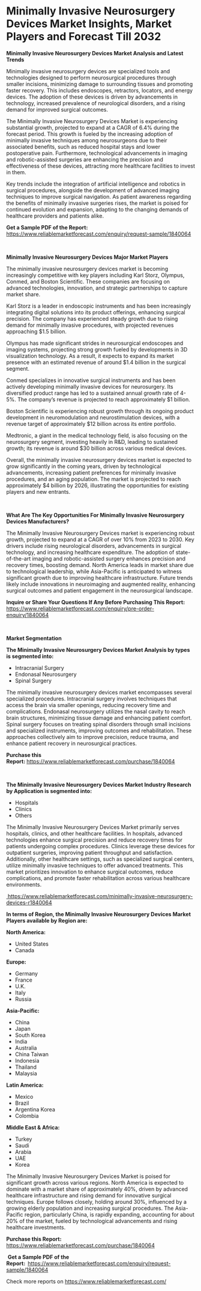<p><h1>Minimally Invasive Neurosurgery Devices Market Insights, Market Players and Forecast Till 2032</h1></p><p><strong>Minimally Invasive Neurosurgery Devices Market Analysis and Latest Trends</strong></p>
<p><p>Minimally invasive neurosurgery devices are specialized tools and technologies designed to perform neurosurgical procedures through smaller incisions, minimizing damage to surrounding tissues and promoting faster recovery. This includes endoscopes, retractors, locators, and energy devices. The adoption of these devices is driven by advancements in technology, increased prevalence of neurological disorders, and a rising demand for improved surgical outcomes.</p><p>The Minimally Invasive Neurosurgery Devices Market is experiencing substantial growth, projected to expand at a CAGR of 6.4% during the forecast period. This growth is fueled by the increasing adoption of minimally invasive techniques among neurosurgeons due to their associated benefits, such as reduced hospital stays and lower postoperative pain. Furthermore, technological advancements in imaging and robotic-assisted surgeries are enhancing the precision and effectiveness of these devices, attracting more healthcare facilities to invest in them.</p><p>Key trends include the integration of artificial intelligence and robotics in surgical procedures, alongside the development of advanced imaging techniques to improve surgical navigation. As patient awareness regarding the benefits of minimally invasive surgeries rises, the market is poised for continued evolution and expansion, adapting to the changing demands of healthcare providers and patients alike.</p></p>
<p><strong>Get a Sample PDF of the Report:&nbsp;</strong> <a href="https://www.reliablemarketforecast.com/enquiry/request-sample/1840064?utm_campaign=2740&utm_medium=2&utm_source=Github&utm_content=ia&utm_term=09032025&utm_id=minimally-invasive-neurosurgery-devices">https://www.reliablemarketforecast.com/enquiry/request-sample/1840064</a></p>
<p>&nbsp;</p>
<p><strong>Minimally Invasive Neurosurgery Devices Major Market Players</strong></p>
<p><p>The minimally invasive neurosurgery devices market is becoming increasingly competitive with key players including Karl Storz, Olympus, Conmed, and Boston Scientific. These companies are focusing on advanced technologies, innovation, and strategic partnerships to capture market share. </p><p>Karl Storz is a leader in endoscopic instruments and has been increasingly integrating digital solutions into its product offerings, enhancing surgical precision. The company has experienced steady growth due to rising demand for minimally invasive procedures, with projected revenues approaching $1.5 billion.</p><p>Olympus has made significant strides in neurosurgical endoscopes and imaging systems, projecting strong growth fueled by developments in 3D visualization technology. As a result, it expects to expand its market presence with an estimated revenue of around $1.4 billion in the surgical segment.</p><p>Conmed specializes in innovative surgical instruments and has been actively developing minimally invasive devices for neurosurgery. Its diversified product range has led to a sustained annual growth rate of 4-5%. The company’s revenue is projected to reach approximately $1 billion.</p><p>Boston Scientific is experiencing robust growth through its ongoing product development in neuromodulation and neurostimulation devices, with a revenue target of approximately $12 billion across its entire portfolio. </p><p>Medtronic, a giant in the medical technology field, is also focusing on the neurosurgery segment, investing heavily in R&D, leading to sustained growth; its revenue is around $30 billion across various medical devices.</p><p>Overall, the minimally invasive neurosurgery devices market is expected to grow significantly in the coming years, driven by technological advancements, increasing patient preferences for minimally invasive procedures, and an aging population. The market is projected to reach approximately $4 billion by 2026, illustrating the opportunities for existing players and new entrants.</p></p>
<p>&nbsp;</p>
<p><strong>What Are The Key Opportunities For Minimally Invasive Neurosurgery Devices Manufacturers?</strong></p>
<p><p>The Minimally Invasive Neurosurgery Devices market is experiencing robust growth, projected to expand at a CAGR of over 10% from 2023 to 2030. Key drivers include rising neurological disorders, advancements in surgical technology, and increasing healthcare expenditure. The adoption of state-of-the-art imaging and robotic-assisted surgery enhances precision and recovery times, boosting demand. North America leads in market share due to technological leadership, while Asia-Pacific is anticipated to witness significant growth due to improving healthcare infrastructure. Future trends likely include innovations in neuroimaging and augmented reality, enhancing surgical outcomes and patient engagement in the neurosurgical landscape.</p></p>
<p><strong>Inquire or Share Your Questions If Any Before Purchasing This Report:</strong> <a href="https://www.reliablemarketforecast.com/enquiry/pre-order-enquiry/1840064?utm_campaign=2740&utm_medium=2&utm_source=Github&utm_content=ia&utm_term=09032025&utm_id=minimally-invasive-neurosurgery-devices">https://www.reliablemarketforecast.com/enquiry/pre-order-enquiry/1840064</a></p>
<p>&nbsp;</p>
<p><strong>Market Segmentation</strong></p>
<p><strong>The Minimally Invasive Neurosurgery Devices Market Analysis by types is segmented into:</strong></p>
<p><ul><li>Intracranial Surgery</li><li>Endonasal Neurosurgery</li><li>Spinal Surgery</li></ul></p>
<p><p>The minimally invasive neurosurgery devices market encompasses several specialized procedures. Intracranial surgery involves techniques that access the brain via smaller openings, reducing recovery time and complications. Endonasal neurosurgery utilizes the nasal cavity to reach brain structures, minimizing tissue damage and enhancing patient comfort. Spinal surgery focuses on treating spinal disorders through small incisions and specialized instruments, improving outcomes and rehabilitation. These approaches collectively aim to improve precision, reduce trauma, and enhance patient recovery in neurosurgical practices.</p></p>
<p><strong>Purchase this Report:&nbsp;</strong><a href="https://www.reliablemarketforecast.com/purchase/1840064?utm_campaign=2740&utm_medium=2&utm_source=Github&utm_content=ia&utm_term=09032025&utm_id=minimally-invasive-neurosurgery-devices">https://www.reliablemarketforecast.com/purchase/1840064</a></p>
<p>&nbsp;</p>
<p><strong>The Minimally Invasive Neurosurgery Devices Market Industry Research by Application is segmented into:</strong></p>
<p><ul><li>Hospitals</li><li>Clinics</li><li>Others</li></ul></p>
<p><p>The Minimally Invasive Neurosurgery Devices Market primarily serves hospitals, clinics, and other healthcare facilities. In hospitals, advanced technologies enhance surgical precision and reduce recovery times for patients undergoing complex procedures. Clinics leverage these devices for outpatient surgeries, improving patient throughput and satisfaction. Additionally, other healthcare settings, such as specialized surgical centers, utilize minimally invasive techniques to offer advanced treatments. This market prioritizes innovation to enhance surgical outcomes, reduce complications, and promote faster rehabilitation across various healthcare environments.</p></p>
<p><a href="https://www.reliablemarketforecast.com/minimally-invasive-neurosurgery-devices-r1840064?utm_campaign=2740&utm_medium=2&utm_source=Github&utm_content=ia&utm_term=09032025&utm_id=minimally-invasive-neurosurgery-devices">&nbsp;https://www.reliablemarketforecast.com/minimally-invasive-neurosurgery-devices-r1840064</a></p>
<p><strong>In terms of Region, the Minimally Invasive Neurosurgery Devices Market Players available by Region are:</strong></p>
<p>
    <p> <strong> North America: </strong>
        <ul>
            <li>United States</li>
            <li>Canada</li>
        </ul>
        </p> 
    <p> <strong> Europe: </strong>
        <ul>
            <li>Germany</li>
            <li>France</li>
            <li>U.K.</li>
            <li>Italy</li>
            <li>Russia</li>
        </ul>
        </p> 
    <p> <strong> Asia-Pacific: </strong>
        <ul>
            <li>China</li>
            <li>Japan</li>
            <li>South Korea</li>
            <li>India</li>
            <li>Australia</li>
            <li>China Taiwan</li>
            <li>Indonesia</li>
            <li>Thailand</li>
            <li>Malaysia</li>
        </ul>
        </p> 
    <p> <strong> Latin America: </strong>
        <ul>
            <li>Mexico</li>
            <li>Brazil</li>
            <li>Argentina Korea</li>
            <li>Colombia</li>
        </ul>
        </p> 
    <p> <strong> Middle East & Africa: </strong>
        <ul>
            <li>Turkey</li>
            <li>Saudi</li>
            <li>Arabia</li>
            <li>UAE</li>
            <li>Korea</li>
        </ul>
    </p>
    </p>
<p><p>The Minimally Invasive Neurosurgery Devices Market is poised for significant growth across various regions. North America is expected to dominate with a market share of approximately 40%, driven by advanced healthcare infrastructure and rising demand for innovative surgical techniques. Europe follows closely, holding around 30%, influenced by a growing elderly population and increasing surgical procedures. The Asia-Pacific region, particularly China, is rapidly expanding, accounting for about 20% of the market, fueled by technological advancements and rising healthcare investments.</p></p>
<p><strong>Purchase this Report: </strong><a href="https://www.reliablemarketforecast.com/purchase/1840064?utm_campaign=2740&utm_medium=2&utm_source=Github&utm_content=ia&utm_term=09032025&utm_id=minimally-invasive-neurosurgery-devices">https://www.reliablemarketforecast.com/purchase/1840064</a></p>
<p>&nbsp;<strong>Get a Sample PDF of the Report:&nbsp;&nbsp;</strong><a href="https://www.reliablemarketforecast.com/enquiry/request-sample/1840064?utm_campaign=2740&utm_medium=2&utm_source=Github&utm_content=ia&utm_term=09032025&utm_id=minimally-invasive-neurosurgery-devices">https://www.reliablemarketforecast.com/enquiry/request-sample/1840064</a></p>
<p><strong></strong></p>
<p>Check more reports on <a href="https://www.reliablemarketforecast.com/?utm_campaign=2740&utm_medium=2&utm_source=Github&utm_content=ia&utm_term=09032025&utm_id=minimally-invasive-neurosurgery-devices">https://www.reliablemarketforecast.com/</a></p>